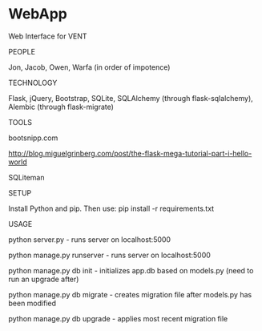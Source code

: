 # WebApp
Web Interface for VENT

PEOPLE

Jon, Jacob, Owen, Warfa (in order of impotence)


TECHNOLOGY

Flask, jQuery, Bootstrap, SQLite, SQLAlchemy (through flask-sqlalchemy), Alembic (through flask-migrate)


TOOLS

bootsnipp.com

http://blog.miguelgrinberg.com/post/the-flask-mega-tutorial-part-i-hello-world

SQLiteman


SETUP

Install Python and pip. Then use:
pip install -r requirements.txt


USAGE

python server.py - runs server on localhost:5000

python manage.py runserver - runs server on localhost:5000

python manage.py db init - initializes app.db based on models.py (need to run an upgrade after)

python manage.py db migrate - creates migration file after models.py has been modified

python manage.py db upgrade - applies most recent migration file


